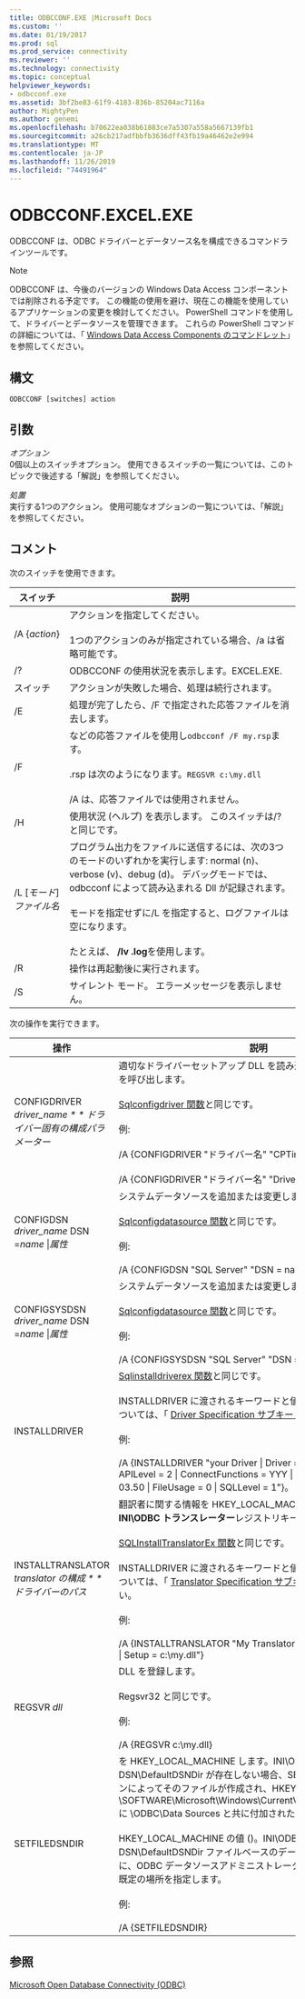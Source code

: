 ```yaml
---
title: ODBCCONF.EXE |Microsoft Docs
ms.custom: ''
ms.date: 01/19/2017
ms.prod: sql
ms.prod_service: connectivity
ms.reviewer: ''
ms.technology: connectivity
ms.topic: conceptual
helpviewer_keywords:
- odbcconf.exe
ms.assetid: 3bf2be83-61f9-4183-836b-85204ac7116a
author: MightyPen
ms.author: genemi
ms.openlocfilehash: b70622ea038b61883ce7a5307a558a5667139fb1
ms.sourcegitcommit: a26cb217adfbbfb3636dff43fb19a46462e2e994
ms.translationtype: MT
ms.contentlocale: ja-JP
ms.lasthandoff: 11/26/2019
ms.locfileid: "74491964"
---
```

# <a name="odbcconfexe"></a>ODBCCONF.EXCEL.EXE
ODBCCONF は、ODBC ドライバーとデータソース名を構成できるコマンドラインツールです。  
  
> [!NOTE]  
>  ODBCCONF は、今後のバージョンの Windows Data Access コンポーネントでは削除される予定です。 この機能の使用を避け、現在この機能を使用しているアプリケーションの変更を検討してください。 PowerShell コマンドを使用して、ドライバーとデータソースを管理できます。 これらの PowerShell コマンドの詳細については、「 [Windows Data Access Components のコマンドレット](/powershell/module/wdac)」を参照してください。  
  
## <a name="syntax"></a>構文  
  
```console  
ODBCCONF [switches] action  
```  
  
## <a name="arguments"></a>引数  
 *オプション*  
 0個以上のスイッチオプション。 使用できるスイッチの一覧については、このトピックで後述する「解説」を参照してください。  
  
 *処置*  
 実行する1つのアクション。 使用可能なオプションの一覧については、「解説」を参照してください。  
  
## <a name="remarks"></a>コメント  
 次のスイッチを使用できます。  
  
|スイッチ|説明|  
|------------|-----------------|  
|/A {*action*}|アクションを指定してください。<br /><br /> 1つのアクションのみが指定されている場合、/a は省略可能です。|  
|/?|ODBCCONF の使用状況を表示します。EXCEL.EXE.|  
|スイッチ|アクションが失敗した場合、処理は続行されます。|  
|/E|処理が完了したら、/F で指定された応答ファイルを消去します。|  
|/F|などの応答ファイルを使用し`odbcconf /F my.rsp`ます。<br /><br /> .rsp は次のようになります。`REGSVR c:\my.dll`<br /><br /> /A は、応答ファイルでは使用されません。|  
|/H|使用状況 (ヘルプ) を表示します。 このスイッチは/? と同じです。|  
|/L [*モード*]*ファイル名*|プログラム出力をファイルに送信するには、次の3つのモードのいずれかを実行します: normal (n)、verbose (v)、debug (d)。 デバッグモードでは、odbcconf によって読み込まれる Dll が記録されます。<br /><br /> モードを指定せずに/L を指定すると、ログファイルは空になります。<br /><br /> たとえば、 **/lv .log**を使用します。|  
|/R|操作は再起動後に実行されます。|  
|/S|サイレント モード。 エラーメッセージを表示しません。|  
  
 次の操作を実行できます。  
  
|操作|説明|  
|------------|-----------------|  
|CONFIGDRIVER *driver_name * * ドライバー固有の構成パラメーター*|適切なドライバーセットアップ DLL を読み込み、 **configdriver**関数を呼び出します。<br /><br /> [Sqlconfigdriver 関数](../odbc/reference/syntax/sqlconfigdriver-function.md)と同じです。<br /><br /> 例:<br /><br /> /A {CONFIGDRIVER "ドライバー名" "CPTimeout = 60"}<br /><br /> /A {CONFIGDRIVER "ドライバー名" "DriverODBCVer = 03.80"}|  
|CONFIGDSN *driver_name* DSN =*name* &#124;*属性*|システムデータソースを追加または変更します。<br /><br /> [Sqlconfigdatasource 関数](../odbc/reference/syntax/sqlconfigdatasource-function.md)と同じです。<br /><br /> 例:<br /><br /> /A {CONFIGDSN "SQL Server" "DSN = name &#124; Server = srv"}|  
|CONFIGSYSDSN *driver_name* DSN =*name* &#124;*属性*|システムデータソースを追加または変更します。<br /><br /> [Sqlconfigdatasource 関数](../odbc/reference/syntax/sqlconfigdatasource-function.md)と同じです。<br /><br /> 例:<br /><br /> /A {CONFIGSYSDSN "SQL Server" "DSN = name &#124; Server = srv"}|  
|INSTALLDRIVER|[Sqlinstalldriverex 関数](../odbc/reference/syntax/sqlinstalldriverex-function.md)と同じです。<br /><br /> INSTALLDRIVER に渡されるキーワードと値のペアの構文の詳細については、「 [Driver Specification サブキー](../odbc/reference/install/driver-specification-subkeys.md)」を参照してください。<br /><br /> 例:<br /><br /> /A {INSTALLDRIVER "your Driver &#124; Driver = c:\. dll &#124; Setup &#124; = APILevel = 2 &#124; ConnectFunctions = YYY &#124; DriverODBCVer = 03.50 &#124; FileUsage = 0 &#124; SQLLevel = 1"}。|  
|INSTALLTRANSLATOR *translator の構成 * * ドライバーのパス*|翻訳者に関する情報を HKEY_LOCAL_MACHINE に追加し**ます。INI\ODBC トランスレーター**レジストリキー。<br /><br /> [SQLInstallTranslatorEx 関数](../odbc/reference/syntax/sqlinstalltranslatorex-function.md)と同じです。<br /><br /> INSTALLDRIVER に渡されるキーワードと値のペアの構文の詳細については、「 [Translator Specification サブキー](../odbc/reference/install/translator-specification-subkeys.md)」を参照してください。<br /><br /> 例:<br /><br /> /A {INSTALLTRANSLATOR "My Translator &#124; Translator = c:\my.dll &#124; Setup = c:\my.dll"}|  
|REGSVR *dll*|DLL を登録します。<br /><br /> Regsvr32 と同じです。<br /><br /> 例:<br /><br /> /A {REGSVR c:\my.dll}|  
|SETFILEDSNDIR|を HKEY_LOCAL_MACHINE します。INI\ODBC File DSN\DefaultDSNDir が存在しない場合、SETFILEDSNDIR アクションによってそのファイルが作成され、HKEY_LOCAL_MACHINE \SOFTWARE\Microsoft\Windows\CurrentVersion\CommonFilesDir に \ODBC\Data Sources と共に付加された値が割り当てられます。<br /><br /> HKEY_LOCAL_MACHINE の値 (\)。INI\ODBC File DSN\DefaultDSNDir ファイルベースのデータソースを作成するときに、ODBC データソースアドミニストレーターによって使用される既定の場所を指定します。<br /><br /> 例:<br /><br /> /A {SETFILEDSNDIR}|  
  
## <a name="see-also"></a>参照  
 [Microsoft Open Database Connectivity (ODBC)](../odbc/microsoft-open-database-connectivity-odbc.md)
